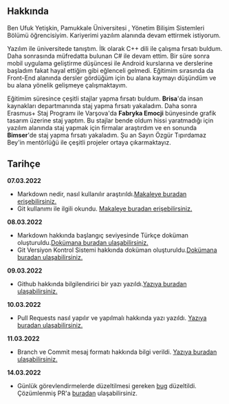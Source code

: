 ## Hakkında

Ben Ufuk Yetişkin, Pamukkale Üniversitesi , Yönetim Bilişim Sistemleri Bölümü öğrencisiyim. Kariyerimi yazılım alanında devam ettirmek istiyorum.

Yazılım ile üniversitede tanıştım. İlk olarak C++ dili ile çalışma fırsatı buldum. Daha sonrasında müfredatta bulunan C# ile devam ettim. Bir süre sonra mobil uygulama geliştirme düşüncesi ile Android kurslarına ve derslerine başladım fakat hayal ettiğim gibi eğlenceli gelmedi. Eğitimim sırasında da Front-End alanında dersler gördüğüm için bu alana kaymayı düşündüm ve bu alana yönelik gelişmeye çalışmaktayım.

Eğitimim süresince çeşitli stajlar yapma fırsatı buldum. **Brisa**'da insan kaynakları departmanında staj yapma fırsatı yakaladım. Daha sonra Erasmus+ Staj Programı ile Varşova'da **Fabryka Emocji** bünyesinde grafik tasarım üzerine staj yaptım. Bu stajlar bende oldum hissi yaratmadığı için yazılım alanında staj yapmak için firmalar araştırdım ve en sonunda **Bimser**'de staj yapma fırsatı yakaladım. Şu an Sayın Özgür Tıpırdamaz Bey'in mentörlüğü ile çeşitli projeler ortaya çıkarmaktayız.

## Tarihçe

**07.03.2022**

- Markdown nedir, nasıl kullanılır araştırıldı.[Makaleye buradan erişebilirsiniz.](https://www.markdownguide.org/cheat-sheet/) 
- Git kullanımı ile ilgili okundu. [Makaleye buradan erişebilirsiniz.](https://bidb.itu.edu.tr/seyir-defteri/blog/2019/02/13/git)

**08.03.2022**

- Markdown hakkında başlangıç seviyesinde Türkçe doküman oluşturuldu.[Dokümana buradan ulaşabilirsiniz.](https://bidb.itu.edu.tr/seyir-defteri/blog/2019/02/13/git)
- Git Versiyon Kontrol Sistemi hakkında doküman oluşturuldu.[Dokümana buradan ulaşabilirsiniz.](https://bidb.itu.edu.tr/seyir-defteri/blog/2019/02/13/git)

**09.03.2022**
- Github hakkında bilgilendirici bir yazı yazıldı.[Yazıya buradan ulaşabilirsiniz.](https://bidb.itu.edu.tr/seyir-defteri/blog/2019/02/13/git)


**10.03.2022**

- Pull Requests nasıl yapılır ve yapılmalı hakkında yazı yazıldı. [Yazıya buradan ulaşabilirsiniz.](https://bidb.itu.edu.tr/seyir-defteri/blog/2019/02/13/git)

**11.03.2022**

- Branch ve Commit mesaj formatı hakkında bilgi verildi. [Yazıya buradan ulaşabilirsiniz.](https://bidb.itu.edu.tr/seyir-defteri/blog/2019/02/13/git)

**14.03.2022**

- Günlük görevlendirmelerde düzeltilmesi gereken [bug](https://github.com/bimser-intern/docs/issues/19) düzeltildi. Çözümlenmiş PR'a [buradan](https://github.com/bimser-intern/docs/pull/17) ulaşabilirsiniz.